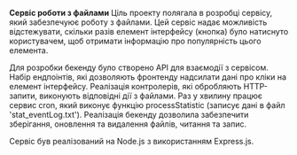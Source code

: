 **Сервіс роботи з файлами**
Ціль проекту полягала в розробці сервісу, який забезпечуює роботу з файлами. Цей сервіс надає можливість відстежувати, скільки разів елемент інтерфейсу (кнопка) було натиснуто користувачем, щоб отримати інформацію про популярність цього елемента.

Для розробки бекенду було створено API для взаємодії з сервісом. Набір ендпоінтів, які дозволяють фронтенду надсилати дані про кліки на елемент інтерфейсу. Реалізація контролерів, які обробляють HTTP-запити, виконують відповідні дії з файлами.
Раз у хвилину працює сервис cron, який виконує функцію processStatistic (записує дані в файл 'stat_eventLog.txt').
Реалізація бекенду дозволила забезпечити зберігання, оновлення та видалення файлів, читання та запис.

Сервіс був реалізований на Node.js з використанням Express.js.
